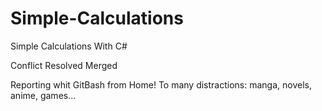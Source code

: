 # Simple-Calculations
Simple Calculations With C#

Conflict Resolved
Merged

Reporting whit GitBash from Home!
To many distractions: manga, novels, anime, games...

